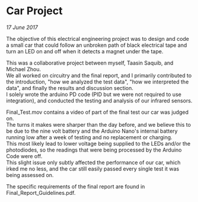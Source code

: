 # Car Project
*17 June 2017*

The objective of this electrical engineering project was to design and code a small car that could follow an unbroken path of black electrical tape and turn an LED on and off when it detects a magnet under the tape.

This was a collaborative project between myself, Taasin Saquib, and Michael Zhou. <br />
We all worked on circuitry and the final report, and I primarily contributed to the introduction, "how we analyzed the test data", "how we interpreted the data", and finally the results and discussion section. <br />
I solely wrote the arduino PD code (PID but we were not required to use integration), and conducted the testing and analysis of our infrared sensors.

Final_Test.mov contains a video of part of the final test our car was judged on. <br />
The turns it makes were sharper than the day before, and we believe this to be due to the nine volt battery and the Arduino Nano's internal battery running low after a week of testing and no replacement or charging. <br />
This most likely lead to lower voltage being supplied to the LEDs and/or the photodiodes, so the readings that were being processed by the Arduino Code were off. <br />
This slight issue only subtly affected the performance of our car, which irked me no less, and the car still easily passed every single test it was being assessed on.

The specific requirements of the final report are found in Final_Report_Guidelines.pdf.
